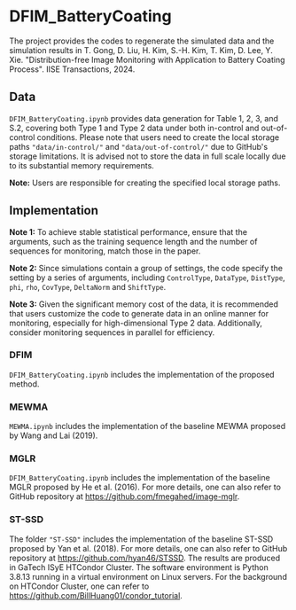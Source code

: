 # DFIM_BatteryCoating
The project provides the codes to regenerate the simulated data and the simulation results in
T. Gong, D. Liu, H. Kim, S.-H. Kim, T. Kim, D. Lee, Y. Xie. "Distribution-free Image Monitoring with Application to Battery Coating Process". IISE Transactions, 2024.

## Data
`DFIM_BatteryCoating.ipynb` provides data generation for Table 1, 2, 3, and S.2, covering both Type 1 and Type 2 data under both in-control and out-of-control conditions. Please note that users need to create the local storage paths `"data/in-control/"` and `"data/out-of-control/"` due to GitHub's storage limitations. It is advised not to store the data in full scale locally due to its substantial memory requirements.

**Note:** Users are responsible for creating the specified local storage paths.

## Implementation

**Note 1:**
To achieve stable statistical performance, ensure that the arguments, such as the training sequence length and the number of sequences for monitoring, match those in the paper.

**Note 2:**
Since simulations contain a group of settings, the code specify the setting by a series of arguments, including `ControlType`, `DataType`, `DistType`, `phi`, `rho`, `CovType`, `DeltaNorm` and `ShiftType`.

**Note 3:**
Given the significant memory cost of the data, it is recommended that users customize the code to generate data in an online manner for monitoring, especially for high-dimensional Type 2 data. Additionally, consider monitoring sequences in parallel for efficiency. 

### DFIM
`DFIM_BatteryCoating.ipynb` includes the implementation of the proposed method. 

### MEWMA
`MEWMA.ipynb` includes the implementation of the baseline MEWMA proposed by Wang and Lai (2019). 

### MGLR
`DFIM_BatteryCoating.ipynb` includes the implementation of the baseline MGLR proposed by He et al. (2016). For more details, one can also refer to GitHub repository at https://github.com/fmegahed/image-mglr. 

### ST-SSD
The folder `"ST-SSD"` includes the implementation of the baseline ST-SSD proposed by Yan et al. (2018). For more details, one can also refer to GitHub repository at https://github.com/hyan46/STSSD. The results are produced in GaTech ISyE HTCondor Cluster. The software environment is Python 3.8.13 running in a virtual environment on Linux servers. For the background on HTCondor Cluster, one can refer to  https://github.com/BillHuang01/condor_tutorial. 




